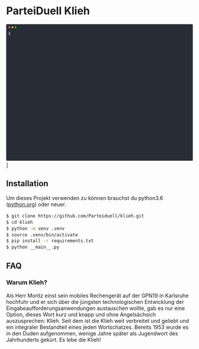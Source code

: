# ParteiDuell Klieh

![Screencast](./screencast.svg)]

## Installation

Um dieses Projekt verwenden zu können brauchst du python3.6 \([python.org](https://www.python.org/downloads/)\) oder neuer.

```bash
$ git clone https://github.com/Parteiduell/klieh.git
$ cd klieh
$ python -m venv .venv
$ source .venv/bin/activate
$ pip install -r requirements.txt
$ python __main__.py
```

## FAQ

### Warum Klieh?

Als Herr Moritz einst sein mobiles Rechengerät auf der GPN19 in Karlsruhe hochfuhr und er sich über die jüngsten technologischen Entwicklung der Eingabeaufforderungsanwendungen austauschen wollte, gab es nur eine Option, dieses Wort kurz und knapp und ohne Angelsächsich auszusprechen: Klieh. Seit dem ist die Klieh weit verbreitet und geliebt und ein integraler Bestandteil eines jeden Wortschatzes. Bereits 1953 wurde es in den Duden aufgenommen, wenige Jahre später als Jugendwort des Jahrhunderts gekürt. Es lebe die Klieh!
